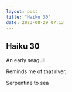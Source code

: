 ```yaml
---
layout: post
title: "Haiku 30"
date: 2023-08-29 07:13
---
```

Haiku 30
-
An early seagull

Reminds me of that river,

Serpentine to sea
